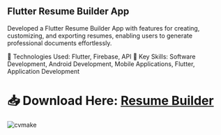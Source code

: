 ## Flutter Resume Builder App
Developed a Flutter Resume Builder App with features for creating, customizing, and exporting resumes, enabling users to generate professional documents effortlessly.

🔹 Technologies Used: Flutter, Firebase, API
🔹 Key Skills: Software Development, Android Development, Mobile Applications, Flutter, Application Development

# 📥 Download Here: [Resume Builder](https://github.com/tusher2018/camScanner/releases/download/ResumeCreator/resume_creator.apk)

![cvmake](https://github.com/user-attachments/assets/1b92acb3-d99d-4e45-8e7a-56c333b26cf2)




